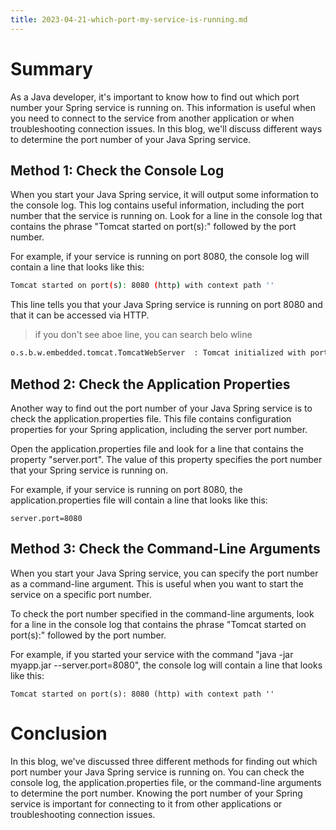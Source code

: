 ```yaml
---
title: 2023-04-21-which-port-my-service-is-running.md
---
```

# Summary
As a Java developer, it's important to know how to find out which port number your Spring service is running on. This information is useful when you need to connect to the service from another application or when troubleshooting connection issues. In this blog, we'll discuss different ways to determine the port number of your Java Spring service.

## Method 1: Check the Console Log

When you start your Java Spring service, it will output some information to the console log. This log contains useful information, including the port number that the service is running on. Look for a line in the console log that contains the phrase "Tomcat started on port(s):" followed by the port number.

For example, if your service is running on port 8080, the console log will contain a line that looks like this:

```bash
Tomcat started on port(s): 8080 (http) with context path ''
```
This line tells you that your Java Spring service is running on port 8080 and that it can be accessed via HTTP.

> if you don't see aboe line, you can search belo wline

```bash
o.s.b.w.embedded.tomcat.TomcatWebServer  : Tomcat initialized with port(s): 1794 (http)
```


## Method 2: Check the Application Properties

Another way to find out the port number of your Java Spring service is to check the application.properties file. This file contains configuration properties for your Spring application, including the server port number.

Open the application.properties file and look for a line that contains the property "server.port". The value of this property specifies the port number that your Spring service is running on.

For example, if your service is running on port 8080, the application.properties file will contain a line that looks like this:

```properties
server.port=8080
```

## Method 3: Check the Command-Line Arguments

When you start your Java Spring service, you can specify the port number as a command-line argument. This is useful when you want to start the service on a specific port number.

To check the port number specified in the command-line arguments, look for a line in the console log that contains the phrase "Tomcat started on port(s):" followed by the port number.

For example, if you started your service with the command "java -jar myapp.jar --server.port=8080", the console log will contain a line that looks like this:


```properties
Tomcat started on port(s): 8080 (http) with context path ''
```

# Conclusion

In this blog, we've discussed three different methods for finding out which port number your Java Spring service is running on. You can check the console log, the application.properties file, or the command-line arguments to determine the port number. Knowing the port number of your Spring service is important for connecting to it from other applications or troubleshooting connection issues.
